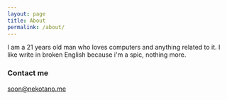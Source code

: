 ```yaml
---
layout: page
title: About
permalink: /about/
---
```


I am a 21 years old man who loves computers and anything related to it. 
I like write in broken English because i'm a spic, nothing more.

### Contact me

[soon@nekotano.me](mailto:soon@nekotano.me)
